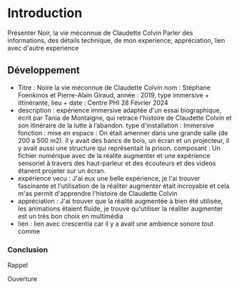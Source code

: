 # Introduction
Présenter Noir, la vie méconnue de Claudette Colvin
Parler des informations, des détails technique, de mon experience, appréciation, lien avec d'autre experience

## Développement
- Titre : Noire la vie méconnue de Claudette Colvin nom : Stéphane Foenkinos et Pierre-Alain Giraud, année : 2019, type immersive + ittinérante, lieu + date : Centre PHI 28 Février 2024
- description : expérience immersive adaptée d'un essai biographique, écrit par Tania de Montaigne, qui retrace l’histoire de Claudette Colvin et son itinéraire de la lutte à l’abandon. type d'installation : Immersive fonction : mise en espace : On était amenner dans une grande salle (de 200 a 500 m2). Il y avait des bancs de bois, un écran et un projecteur, il y avait aussi une structure qui représentait la prison. composant : Un fichier numérique avec de la réalite augmenter et une expérience sensoriel à travers des haut-parleur et des écouteurs et des videos étanent projeter sur un écran.
- expérience vecu : J'ai eux une belle expérience, je l'ai trouver fascinante et l'utilisation de la réaliter augmenter était incroyable et cela m'as permit d'apprendre l'histoire de Claudette Colvin
- appréciation : J'ai trouver que la réalité augmentée à bien été utilisée, les animations étaient fluide, je trouve qu'utiliser la réaliter augmenter est un très bon choix en multimédia
- lien : lien avec crescentia car il y a avait une ambience sonore tout comme 

### Conclusion
Rappel

Ouverture
